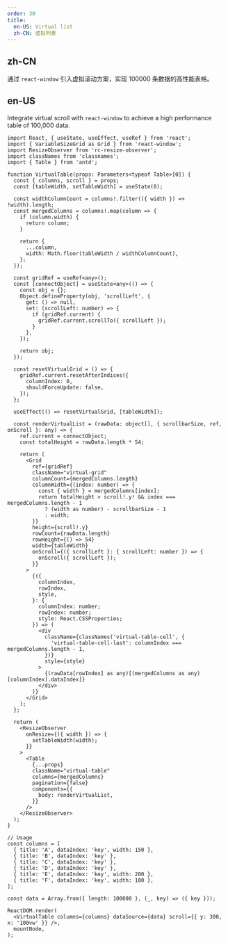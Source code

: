 ```yaml
---
order: 30
title:
  en-US: Virtual list
  zh-CN: 虚拟列表
---
```


## zh-CN

通过 `react-window` 引入虚拟滚动方案，实现 100000 条数据的高性能表格。

## en-US

Integrate virtual scroll with `react-window` to achieve a high performance table of 100,000 data.

```tsx
import React, { useState, useEffect, useRef } from 'react';
import { VariableSizeGrid as Grid } from 'react-window';
import ResizeObserver from 'rc-resize-observer';
import classNames from 'classnames';
import { Table } from 'antd';

function VirtualTable(props: Parameters<typeof Table>[0]) {
  const { columns, scroll } = props;
  const [tableWidth, setTableWidth] = useState(0);

  const widthColumnCount = columns!.filter(({ width }) => !width).length;
  const mergedColumns = columns!.map(column => {
    if (column.width) {
      return column;
    }

    return {
      ...column,
      width: Math.floor(tableWidth / widthColumnCount),
    };
  });

  const gridRef = useRef<any>();
  const [connectObject] = useState<any>(() => {
    const obj = {};
    Object.defineProperty(obj, 'scrollLeft', {
      get: () => null,
      set: (scrollLeft: number) => {
        if (gridRef.current) {
          gridRef.current.scrollTo({ scrollLeft });
        }
      },
    });

    return obj;
  });

  const resetVirtualGrid = () => {
    gridRef.current.resetAfterIndices({
      columnIndex: 0,
      shouldForceUpdate: false,
    });
  };

  useEffect(() => resetVirtualGrid, [tableWidth]);

  const renderVirtualList = (rawData: object[], { scrollbarSize, ref, onScroll }: any) => {
    ref.current = connectObject;
    const totalHeight = rawData.length * 54;

    return (
      <Grid
        ref={gridRef}
        className="virtual-grid"
        columnCount={mergedColumns.length}
        columnWidth={(index: number) => {
          const { width } = mergedColumns[index];
          return totalHeight > scroll!.y! && index === mergedColumns.length - 1
            ? (width as number) - scrollbarSize - 1
            : width;
        }}
        height={scroll!.y}
        rowCount={rawData.length}
        rowHeight={() => 54}
        width={tableWidth}
        onScroll={({ scrollLeft }: { scrollLeft: number }) => {
          onScroll({ scrollLeft });
        }}
      >
        {({
          columnIndex,
          rowIndex,
          style,
        }: {
          columnIndex: number;
          rowIndex: number;
          style: React.CSSProperties;
        }) => (
          <div
            className={classNames('virtual-table-cell', {
              'virtual-table-cell-last': columnIndex === mergedColumns.length - 1,
            })}
            style={style}
          >
            {(rawData[rowIndex] as any)[(mergedColumns as any)[columnIndex].dataIndex]}
          </div>
        )}
      </Grid>
    );
  };

  return (
    <ResizeObserver
      onResize={({ width }) => {
        setTableWidth(width);
      }}
    >
      <Table
        {...props}
        className="virtual-table"
        columns={mergedColumns}
        pagination={false}
        components={{
          body: renderVirtualList,
        }}
      />
    </ResizeObserver>
  );
}

// Usage
const columns = [
  { title: 'A', dataIndex: 'key', width: 150 },
  { title: 'B', dataIndex: 'key' },
  { title: 'C', dataIndex: 'key' },
  { title: 'D', dataIndex: 'key' },
  { title: 'E', dataIndex: 'key', width: 200 },
  { title: 'F', dataIndex: 'key', width: 100 },
];

const data = Array.from({ length: 100000 }, (_, key) => ({ key }));

ReactDOM.render(
  <VirtualTable columns={columns} dataSource={data} scroll={{ y: 300, x: '100vw' }} />,
  mountNode,
);
```

<style>
  .virtual-table .ant-table-container:before,
  .virtual-table .ant-table-container:after {
    display: none;
  }
  .virtual-table-cell {
    box-sizing: border-box;
    padding: 16px;
    border-bottom: 1px solid #e8e8e8;
    background: #FFF;
  }
 [data-theme="dark"]  .virtual-table-cell {
    box-sizing: border-box;
    padding: 16px;
    border-bottom: 1px solid #303030;
    background: #141414;
  }

</style>
